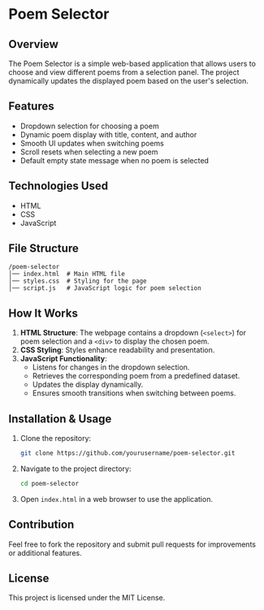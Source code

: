 # Poem Selector

## Overview
The Poem Selector is a simple web-based application that allows users to choose and view different poems from a selection panel. The project dynamically updates the displayed poem based on the user's selection.

## Features
- Dropdown selection for choosing a poem
- Dynamic poem display with title, content, and author
- Smooth UI updates when switching poems
- Scroll resets when selecting a new poem
- Default empty state message when no poem is selected

## Technologies Used
- HTML
- CSS
- JavaScript

## File Structure
```
/poem-selector
│── index.html  # Main HTML file
│── styles.css  # Styling for the page
│── script.js   # JavaScript logic for poem selection
```

## How It Works
1. **HTML Structure**: The webpage contains a dropdown (`<select>`) for poem selection and a `<div>` to display the chosen poem.
2. **CSS Styling**: Styles enhance readability and presentation.
3. **JavaScript Functionality**:
   - Listens for changes in the dropdown selection.
   - Retrieves the corresponding poem from a predefined dataset.
   - Updates the display dynamically.
   - Ensures smooth transitions when switching between poems.

## Installation & Usage
1. Clone the repository:
   ```sh
   git clone https://github.com/yourusername/poem-selector.git
   ```
2. Navigate to the project directory:
   ```sh
   cd poem-selector
   ```
3. Open `index.html` in a web browser to use the application.

## Contribution
Feel free to fork the repository and submit pull requests for improvements or additional features.

## License
This project is licensed under the MIT License.

